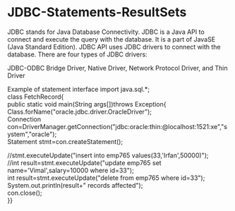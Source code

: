 # JDBC-Statements-ResultSets


JDBC stands for Java Database Connectivity. JDBC is a Java API to connect and execute the query with the database. It is a part of JavaSE (Java Standard Edition). JDBC API uses JDBC drivers to connect with the database. There are four types of JDBC drivers:

JDBC-ODBC Bridge Driver,
Native Driver,
Network Protocol Driver, and
Thin Driver


Example of statement interface
import java.sql.*;  
class FetchRecord{  
public static void main(String args[])throws Exception{  
Class.forName("oracle.jdbc.driver.OracleDriver");  
Connection con=DriverManager.getConnection("jdbc:oracle:thin:@localhost:1521:xe","system","oracle");  
Statement stmt=con.createStatement();  
  
//stmt.executeUpdate("insert into emp765 values(33,'Irfan',50000)");  
//int result=stmt.executeUpdate("update emp765 set name='Vimal',salary=10000 where id=33");  
int result=stmt.executeUpdate("delete from emp765 where id=33");  
System.out.println(result+" records affected");  
con.close();  
}}  
